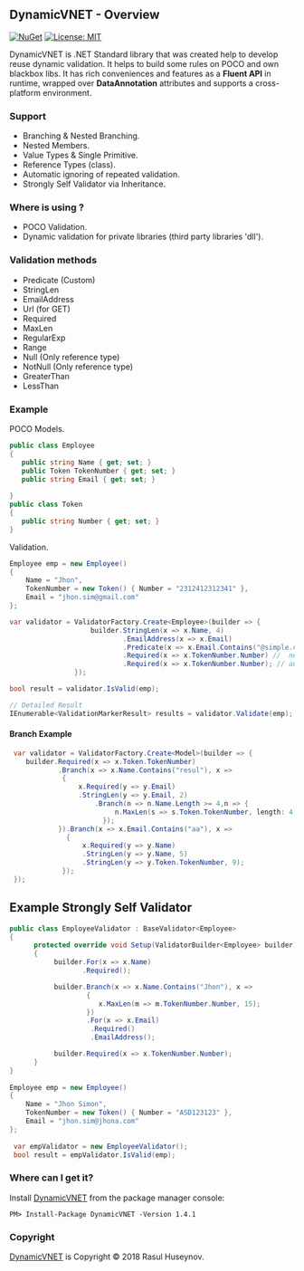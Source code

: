 ## DynamicVNET - Overview
[![NuGet](https://img.shields.io/badge/nuget-1.4.1-blue.svg)](https://www.nuget.org/packages/DynamicVNET/1.4.0)
[![License: MIT](https://img.shields.io/badge/License-MIT-yellow.svg)](https://github.com/rasulhsn/DynamicVNET/blob/master/LICENSE)

DynamicVNET is .NET Standard library that was created help to develop reuse dynamic validation. It helps to build some rules on POCO and own blackbox libs. It has rich conveniences and features as a <strong>Fluent API</strong> in runtime, wrapped over <strong>DataAnnotation</strong> attributes and supports a cross-platform environment.

### Support
 - Branching & Nested Branching.
 - Nested Members.
 - Value Types & Single Primitive.
 - Reference Types (class).
 - Automatic ignoring of repeated validation.
 - Strongly Self Validator via Inheritance.

### Where is using ?
 - POCO Validation.
 - Dynamic validation for private libraries (third party libraries 'dll').

### Validation methods
   - Predicate (Custom)
   - StringLen
   - EmailAddress
   - Url (for GET)
   - Required
   - MaxLen
   - RegularExp
   - Range
   - Null (Only reference type)
   - NotNull (Only reference type)
   - GreaterThan
   - LessThan

### Example
POCO Models.
```csharp
public class Employee
{
   public string Name { get; set; }
   public Token TokenNumber { get; set; }
   public string Email { get; set; }
   
}
public class Token
{
   public string Number { get; set; }
}
```
Validation.
```csharp
Employee emp = new Employee()
{
    Name = "Jhon", 
    TokenNumber = new Token() { Number = "2312412312341" }, 
    Email = "jhon.sim@gmail.com"
};

var validator = ValidatorFactory.Create<Employee>(builder => {
                    builder.StringLen(x => x.Name, 4)
                            .EmailAddress(x => x.Email)
                            .Predicate(x => x.Email.Contains("@simple.com"))
                            .Required(x => x.TokenNumber.Number) //  nested member
                            .Required(x => x.TokenNumber.Number); // automatic ignored
                });        

bool result = validator.IsValid(emp);
``` 

```csharp
// Detailed Result
IEnumerable<ValidationMarkerResult> results = validator.Validate(emp);
```
#### Branch Example
```csharp
 var validator = ValidatorFactory.Create<Model>(builder => {
    builder.Required(x => x.Token.TokenNumber)
            .Branch(x => x.Name.Contains("resul"), x =>
             {
                 x.Required(y => y.Email)
                 .StringLen(y => y.Email, 2)
                     .Branch(n => n.Name.Length >= 4,n => {
                          n.MaxLen(s => s.Token.TokenNumber, length: 4);
                       });
            }).Branch(x => x.Email.Contains("aa"), x =>
              {
                  x.Required(y => y.Name)
                  .StringLen(y => y.Name, 5)
                  .StringLen(y => y.Token.TokenNumber, 9);
             });     
 });
```

## Example Strongly Self Validator

```csharp
public class EmployeeValidator : BaseValidator<Employee>
{
      protected override void Setup(ValidatorBuilder<Employee> builder)
      {
           builder.For(x => x.Name)
                  .Required();

           builder.Branch(x => x.Name.Contains("Jhon"), x =>
                   {
                      x.MaxLen(m => m.TokenNumber.Number, 15);
                   })
                   .For(x => x.Email)
                    .Required()
                    .EmailAddress();

           builder.Required(x => x.TokenNumber.Number);
      }
}
 
Employee emp = new Employee()
{
    Name = "Jhon Simon", 
    TokenNumber = new Token() { Number = "ASD123123" }, 
    Email = "jhon.sim@jhona.com"
};
 
 var empValidator = new EmployeeValidator();
 bool result = empValidator.IsValid(emp);
```

### Where can I get it?

Install [DynamicVNET](https://www.nuget.org/packages/DynamicVNET/) from the package manager console:

```
PM> Install-Package DynamicVNET -Version 1.4.1
```

### Copyright

[DynamicVNET](https://github.com/rasulhsn/DynamicVNET) is Copyright © 2018 Rasul Huseynov.
